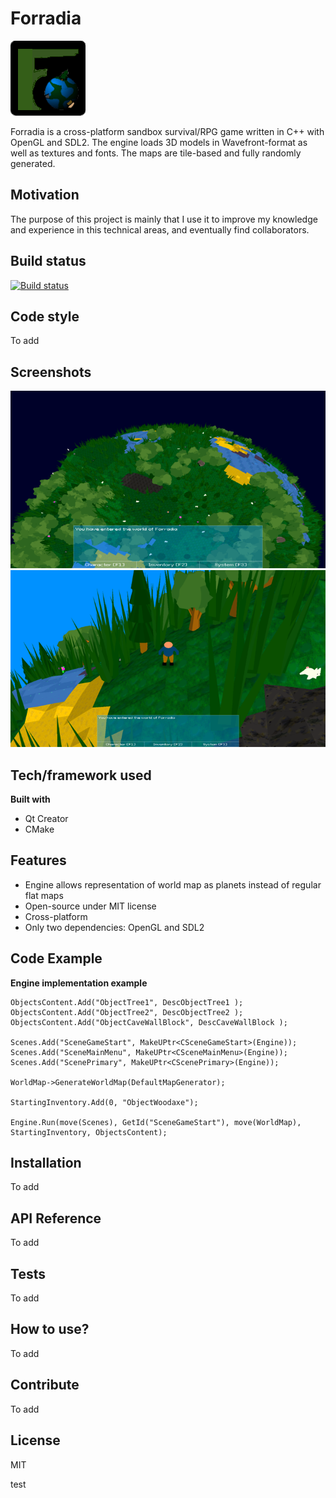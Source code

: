 # Forradia

![Forradia!](/data/images/Icon.png "Forradia")

Forradia is a cross-platform sandbox survival/RPG game written in C++ with OpenGL and SDL2.
The engine loads 3D models in Wavefront-format as well as textures and fonts. The maps are tile-based and fully randomly generated.

## Motivation
The purpose of this project is mainly that I use it to improve my knowledge and experience in this technical areas, and eventually find collaborators.

## Build status
[![Build status](https://ci.appveyor.com/api/projects/status/crge78bph1g0ki14?svg=true)](https://ci.appveyor.com/project/Eknah/forradia)

## Code style
To add

## Screenshots
![Forradia Screenshot 1!](/data/images/Screenshot1.png "Forradia Screenshot 1")
![Forradia Screenshot 2!](/data/images/Screenshot2.png "Forradia Screenshot 2")

## Tech/framework used
**Built with**
* Qt Creator
* CMake

## Features
* Engine allows representation of world map as planets instead of regular flat maps
* Open-source under MIT license
* Cross-platform
* Only two dependencies: OpenGL and SDL2

## Code Example
**Engine implementation example**

    ObjectsContent.Add("ObjectTree1", DescObjectTree1 );
    ObjectsContent.Add("ObjectTree2", DescObjectTree2 );
    ObjectsContent.Add("ObjectCaveWallBlock", DescCaveWallBlock );

    Scenes.Add("SceneGameStart", MakeUPtr<CSceneGameStart>(Engine));
    Scenes.Add("SceneMainMenu", MakeUPtr<CSceneMainMenu>(Engine));
    Scenes.Add("ScenePrimary", MakeUPtr<CScenePrimary>(Engine));
    
    WorldMap->GenerateWorldMap(DefaultMapGenerator);
    
    StartingInventory.Add(0, "ObjectWoodaxe");
    
    Engine.Run(move(Scenes), GetId("SceneGameStart"), move(WorldMap), StartingInventory, ObjectsContent);

## Installation
To add

## API Reference
To add

## Tests
To add

## How to use?
To add

## Contribute
To add

## License
MIT

test
